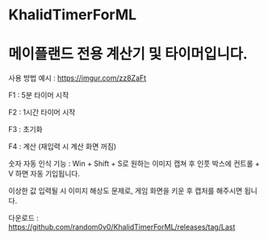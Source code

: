 # KhalidTimerForML

# 메이플랜드 전용 계산기 및 타이머입니다.

사용 방법 예시 : https://imgur.com/zz8ZaFt

F1 : 5분 타이머 시작


F2 : 1시간 타이머 시작


F3 : 초기화


F4 : 계산 (재입력 시 계산 화면 꺼짐)

숫자 자동 인식 기능 : 
Win + Shift + S로 원하는 이미지 캡쳐 후 인풋 박스에 컨트롤 + V 하면 자동 기입됩니다.


이상한 값 입력될 시 이미지 해상도 문제로, 게임 화면을 키운 후 캡처를 해주시면 됩니다.


다운로드 : https://github.com/random0v0/KhalidTimerForML/releases/tag/Last
